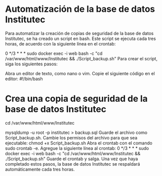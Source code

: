 # Automatización de la base de datos Institutec

Para automatizar la creación de copias de seguridad de la base de datos Institutec, se ha creado un script en bash. Este script se ejecuta cada tres horas, de acuerdo con la siguiente línea en el crontab:

0 */3 * * * sudo docker exec -i web bash -c "cd /var/www/html/www/Institutec && ./Script_backup.sh"
Para crear el script, siga los siguientes pasos:

Abra un editor de texto, como nano o vim.
Copie el siguiente código en el editor:
#!/bin/bash

# Crea una copia de seguridad de la base de datos Institutec

cd /var/www/html/www/Institutec

mysqldump -u root -p institutec > backup.sql
Guarde el archivo como Script_backup.sh.
Cambie los permisos del archivo para que sea ejecutable:
chmod +x Script_backup.sh
Abra el crontab con el comando sudo crontab -e.
Agregue la siguiente línea al crontab:
0 */3 * * * sudo docker exec -i web bash -c "cd /var/www/html/www/Institutec && ./Script_backup.sh"
Guarde el crontab y salga.
Una vez que haya completado estos pasos, la base de datos Institutec se respaldará automáticamente cada tres horas.
